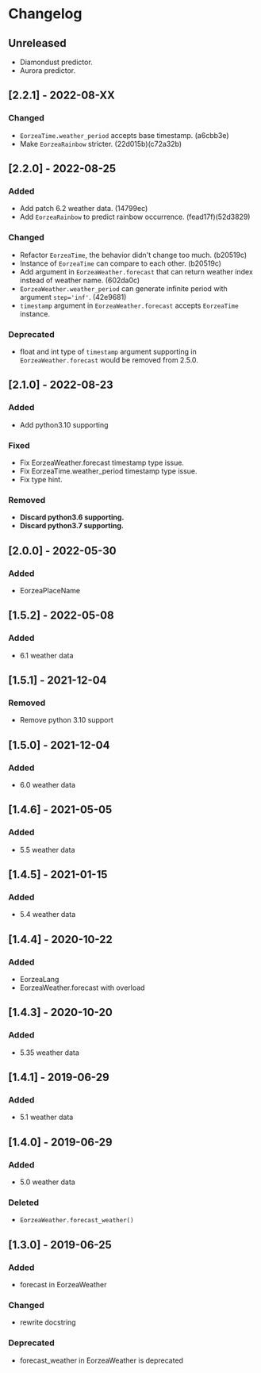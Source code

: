 # Changelog

## Unreleased
+ Diamondust predictor.
+ Aurora predictor.

## [2.2.1] - 2022-08-XX
### Changed
+ `EorzeaTime.weather_period` accepts base timestamp. (a6cbb3e)
+ Make `EorzeaRainbow` stricter. (22d015b)(c72a32b)

## [2.2.0] - 2022-08-25
### Added
+ Add patch 6.2 weather data. (14799ec)
+ Add `EorzeaRainbow` to predict rainbow occurrence. (fead17f)(52d3829)
### Changed
+ Refactor `EorzeaTime`, the behavior didn't change too much. (b20519c)
+ Instance of `EorzeaTime` can compare to each other. (b20519c)
+ Add argument in `EorzeaWeather.forecast` that can return weather index instead of weather name. (602da0c)
+ `EorzeaWeather.weather_period` can generate infinite period with argument `step='inf'`. (42e9681)
+ `timestamp` argument in `EorzeaWeather.forecast` accepts `EorzeaTime` instance.
### Deprecated
+ float and int type of `timestamp` argument supporting in `EorzeaWeather.forecast` would be removed from 2.5.0.

## [2.1.0] - 2022-08-23
### Added
+ Add python3.10 supporting
### Fixed
+ Fix EorzeaWeather.forecast timestamp type issue.
+ Fix EorzeaTime.weather_period timestamp type issue.
+ Fix type hint.
### Removed
+ **Discard python3.6 supporting.**
+ **Discard python3.7 supporting.**

## [2.0.0] - 2022-05-30
### Added
+ EorzeaPlaceName

## [1.5.2] - 2022-05-08
### Added
+ 6.1 weather data

## [1.5.1] - 2021-12-04
### Removed
+ Remove python 3.10 support

## [1.5.0] - 2021-12-04
### Added
+ 6.0 weather data

## [1.4.6] - 2021-05-05
### Added
+ 5.5 weather data

## [1.4.5] - 2021-01-15
### Added
+ 5.4 weather data

## [1.4.4] - 2020-10-22
### Added
+ EorzeaLang
+ EorzeaWeather.forecast with overload

## [1.4.3] - 2020-10-20
### Added
+ 5.35 weather data

## [1.4.1] - 2019-06-29
### Added
+ 5.1 weather data

## [1.4.0] - 2019-06-29
### Added
+ 5.0 weather data
### Deleted
+ `EorzeaWeather.forecast_weather()`

## [1.3.0] - 2019-06-25
### Added
+ forecast in EorzeaWeather
### Changed
+ rewrite docstring
### Deprecated
+ forecast_weather in EorzeaWeather is deprecated

